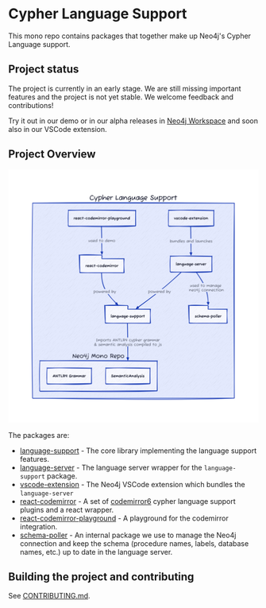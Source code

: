 # Cypher Language Support

This mono repo contains packages that together make up Neo4j's Cypher Language support.

## Project status

The project is currently in an early stage. We are still missing important features and the project is not yet stable. We welcome feedback and contributions!

Try it out in our demo or in our alpha releases in [Neo4j Workspace](workspace-preview.neo4j.io) and soon also in our VSCode extension.

## Project Overview

![](./imgs/repo-overview.png)

The packages are:

- [language-support](./packages/language-support/README.md) - The core library implementing the language support features.
- [language-server](./packages/language-server/README.md) - The language server wrapper for the `language-support` package.
- [vscode-extension](./packages/vscode-extension/README.md) - The Neo4j VSCode extension which bundles the `language-server`
- [react-codemirror](./packages/react-codemirror/README.md) - A set of [codemirror6](https://codemirror.net/) cypher language support plugins and a react wrapper.
- [react-codemirror-playground](./packages/react-codemirror-playground/README.md) - A playground for the codemirror integration.
- [schema-poller](./packages/schema-poller/README.md) - An internal package we use to manage the Neo4j connection and keep the schema (procedure names, labels, database names, etc.) up to date in the language server.

## Building the project and contributing

See [CONTRIBUTING.md](./CONTRIBUTING.md).
